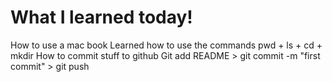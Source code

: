 # What I learned today!
 How to use a mac book
 Learned how to use the commands pwd + ls + cd + mkdir
 How to commit stuff to github
 Git add README > git commit -m "first commit" > git push